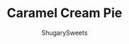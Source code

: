 ---
layout: ../../layouts/MarkdownPostLayout.astro
title: Caramel Cream Pie
author: ShugarySweets
pubDate: 2018-10-24
description: "Sweet Caramel Cream Pie with a delicious layer of dulce de leche!"
image_url: https://www.shugarysweets.com/wp-content/uploads/2015/03/caramel-cream-pie-1.jpg
tags: ["Pies and Tarts","American"]
calories: 318
protein: 4
carbohydrates: 21
fats: 25
fiber: 0
ingredients: ["1 1/3 cup all-purpose flour","1/2 teaspoon kosher salt","1/2 cup chilled Crisco Baking Sticks (all-vegetable shortening)","3-6 Tablespoons ice cold water","1 can (13.4 ounce) dulce de leche caramel (divided)","8 ounce cream cheese, softened","1/4 cup powdered sugar","2 1/2 cups heavy whipping cream","1/4 cup granulated sugar"]
serves: 12
time: "55 minutes"
prepTime: "15 minutes"
instructions: ["Blend flour and salt in a large bowl. Cut shortening into flour mixture using a pastry blender (or fork). Stir in water, by tablespoon, until dough holds together (I used 4 Tbsp)","Test dough for proper moistness by squeezing a marble sized ball of dough in your hand. If it holds together firmly, you're good. If it crumbles, add more water (tablespoon at a time) until dough is moist enough to form a smooth ball.","Shape dough into a ball. Wrap in plastic wrap and refrigerate for at least 30 minutes (up to 48 hours).","Roll dough from center outward into a circle on a lightly floured surface. You want the circle to be about 2 inches larger than your pie plate. Transfer dough to pie plate. Trim edges of dough, folding the edge under to flute dough as desired. Prick bottom of crust with a fork.","Bake crust in a 425 degree oven (in the lower third of the oven) for 10-12 minutes, until golden brown.","Remove from oven and cool completely.","In a large mixing bowl, beat cream cheese with 1/2 cup of dulce de leche and powdered sugar. Set aside. In a clean and COLD mixing bowl, beat heavy cream with granulated sugar for a couple minutes until stiff peaks form. Remove about 1/2 cup of the whipped cream and reserve it for the garnish.","To the remainder of the whipped cream, fold in the caramel cream cheese mixture until fully blended. With the remaining dulce de leche, reserve about 1-2 Tbsp for garnish. Spread the remainder in the bottom of your cooled pie crust. Top with caramel cream mixture. Top with reserved whipped cream. Melt dulce de leche in microwave and drizzle over pie. Refrigerate pie for 4 hours or overnight. Slice and enjoy!"]
nutrition: ["318 calories","21 grams carbohydrates","75 milligrams cholesterol","25 grams fat","0 grams fiber","4 grams protein","15 grams saturated fat","138 milligrams sodium","11 grams sugar","1 grams trans fat","7 grams unsaturated fat"]
---